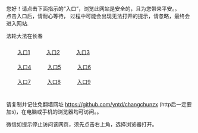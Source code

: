 您好！请点击下面指示的“入口”，浏览此网站是安全的，且为您带来平安。。 <br/>
点击入口后，请耐心等待， 过程中可能会出现无法打开的提示，请忽略，最终会进入网站. </br>

法轮大法在长春<br/>
<div style="padding:10px"><a style="margin:20px" target="_blank" href="https://d1hdfz700yg6we.cloudfront.net/2Qpsp?ihcve" id="ccLink1" rel="nofollow">入口1</a> <a target="_blank" style="margin:20px" href="https://d23jt3nf2fd65w.cloudfront.net/2Qpsp?aqxbmvv" id="ccLink2" rel="nofollow">入口2</a> <a style="margin:20px" target="_blank" href="https://d2k75ixy7ma7w5.cloudfront.net/2Qpsp?jvoraapk" id="ccLink3" rel="nofollow">入口3</a></div>

<div style="padding:10px" ><a style="margin:20px" target="_blank" href="https://d1hdfz700yg6we.cloudfront.net/2Qpsp?ihcve" id="ccLink4" rel="nofollow">入口4</a> <a style="margin:20px" href="https://d23jt3nf2fd65w.cloudfront.net/2Qpsp?aqxbmvv" target="_blank" id="ccLink5" rel="nofollow">入口5</a> <a style="margin:20px" href="https://d2k75ixy7ma7w5.cloudfront.net/2Qpsp?jvoraapk" target="_blank" id="ccLink6" rel="nofollow">入口6</a></div>

<div style="padding:10px"><a style="margin:20px" target="_blank" href="https://d1hdfz700yg6we.cloudfront.net/2Qpsp?ihcve" id="ccLink7" rel="nofollow">入口7</a> <a style="margin:20px" href="https://d23jt3nf2fd65w.cloudfront.net/2Qpsp?aqxbmvv" target="_blank" id="ccLink8" rel="nofollow">入口8</a> <a style="margin:20px" target="_blank" href="https://d2k75ixy7ma7w5.cloudfront.net/2Qpsp?jvoraapk" id="ccLink9" rel="nofollow">入口9</a></div>

<br/>



请复制并记住免翻墙网址 https://github.com/yntd/changchunzx (http后一定要加s)，在电脑或手机的浏览器均可访问。。<br/>

微信如提示停止访问该网页，须先点击右上角，选择浏览器打开。
